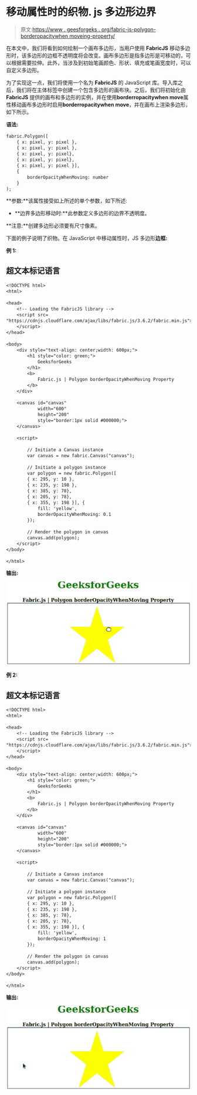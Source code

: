 # 移动属性时的织物. js 多边形边界

> 原文:[https://www . geesforgeks . org/fabric-js-polygon-borderopacitywhen moveing-property/](https://www.geeksforgeeks.org/fabric-js-polygon-borderopacitywhenmoving-property/)

在本文中，我们将看到如何绘制一个画布多边形，当用户使用 **FabricJS** 移动多边形时，该多边形的边框不透明度将会改变。画布多边形是指多边形是可移动的，可以根据需要拉伸。此外，当涉及到初始笔画颜色、形状、填充或笔画宽度时，可以自定义多边形。

为了实现这一点，我们将使用一个名为 **FabricJS** 的 JavaScript 库。导入库之后，我们将在主体标签中创建一个包含多边形的画布块。之后，我们将初始化由 **FabricJS** 提供的画布和多边形的实例，并在使用**borderropacitywhen move**属性移动画布多边形时启用**borderropacitywhen move**，并在画布上渲染多边形，如下所示。

**语法:**

```
fabric.Polygon([ 
    { x: pixel, y: pixel }, 
    { x: pixel, y: pixel }, 
    { x: pixel, y: pixel}, 
    { x: pixel, y: pixel}, 
    { x: pixel, y: pixel }],
    {
        borderOpacityWhenMoving: number
    }
);

```

**参数:**该属性接受如上所述的单个参数，如下所述:

*   **边界多边形移动时:**此参数定义多边形的边界不透明度。

**注意:**创建多边形必须要有尺寸像素。

下面的例子说明了织物。在 JavaScript 中移动属性时，JS 多边形**边框:**

**例 1:**

## 超文本标记语言

```
<!DOCTYPE html> 
<html> 

<head> 
    <!-- Loading the FabricJS library -->
    <script src= 
"https://cdnjs.cloudflare.com/ajax/libs/fabric.js/3.6.2/fabric.min.js"> 
    </script> 
</head> 

<body> 
    <div style="text-align: center;width: 600px;"> 
        <h1 style="color: green;"> 
            GeeksforGeeks 
        </h1> 
        <b> 
            Fabric.js | Polygon borderOpacityWhenMoving Property 
        </b> 
    </div> 

    <canvas id="canvas"
            width="600"
            height="200"
            style="border:1px solid #000000;"> 
    </canvas> 

    <script> 

        // Initiate a Canvas instance 
        var canvas = new fabric.Canvas("canvas"); 

        // Initiate a polygon instance 
        var polygon = new fabric.Polygon([ 
        { x: 295, y: 10 }, 
        { x: 235, y: 198 }, 
        { x: 385, y: 78}, 
        { x: 205, y: 78}, 
        { x: 355, y: 198 }], { 
            fill: 'yellow',
            borderOpacityWhenMoving: 0.1
        }); 

        // Render the polygon in canvas 
        canvas.add(polygon); 
    </script> 
</body> 

</html>
```

**输出:**

![](img/d57b7f3bc6beef8342647465df6c6961.png)

**例 2:**

## 超文本标记语言

```
<!DOCTYPE html> 
<html> 

<head> 
    <!-- Loading the FabricJS library -->
    <script src= 
"https://cdnjs.cloudflare.com/ajax/libs/fabric.js/3.6.2/fabric.min.js"> 
    </script> 
</head> 

<body> 
    <div style="text-align: center;width: 600px;"> 
        <h1 style="color: green;"> 
            GeeksforGeeks 
        </h1> 
        <b> 
            Fabric.js | Polygon borderOpacityWhenMoving Property 
        </b> 
    </div> 

    <canvas id="canvas"
            width="600"
            height="200"
            style="border:1px solid #000000;"> 
    </canvas> 

    <script> 

        // Initiate a Canvas instance 
        var canvas = new fabric.Canvas("canvas"); 

        // Initiate a polygon instance 
        var polygon = new fabric.Polygon([ 
        { x: 295, y: 10 }, 
        { x: 235, y: 198 }, 
        { x: 385, y: 78}, 
        { x: 205, y: 78}, 
        { x: 355, y: 198 }], { 
            fill: 'yellow',
            borderOpacityWhenMoving: 1
        }); 

        // Render the polygon in canvas 
        canvas.add(polygon); 
    </script> 
</body> 

</html>
```

**输出:**

![](img/b53fe80a8cfba842ac38bb4079e9732e.png)